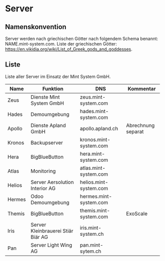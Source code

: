 # Server
## Namenskonvention

Server werden nach griechischen Götter nach folgendem Schema benannt: NAME.mint-system.com. Liste der griechischen Götter: https://en.vikidia.org/wiki/List_of_Greek_gods_and_goddesses.

## Liste

Liste aller Server im Einsatz der Mint System GmbH.

| Name | Funktion | DNS | Kommentar |
|-|-|-|-|
| Zeus | Dienste Mint System GmbH | zeus.mint-system.com | |
| Hades | Demoumgebung | hades.mint-system.com | |
| Apollo | Dienste Apland GmbH | apollo.apland.ch | Abrechnung separat |
| Kronos | Backupserver | kronos.mint-system.com | |
| Hera | BigBlueButton | hera.mint-system.com | |
| Atlas | Monitoring | atlas.mint-system.com | |
| Helios | Server Aersolution Interior AG | helios.mint-system.com |  |
| Hermes | Odoo Demoumgebung | hermes.mint-system.com | |
| Themis | BigBlueButton | themis.mint-system.com | ExoScale |
| Iris | Server Kleinbrauerei Stiär Biär AG | iris.mint-system.ch | |
| Pan | Server Light Wing AG | pan.mint-sytem.ch | |